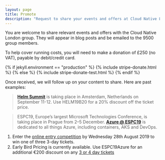 ```yaml
---
layout: page
title: Promote
description: "Request to share your events and offers at Cloud Native London."
---
```


You are welcome to share relevant events and offers with the Cloud Native London group. They will appear in blog posts and be emailed to the 9500 group members.

To help cover running costs, you will need to make a donation of £250 (no VAT), payable by debit/credit card.

<!-- Load Stripe.js on your website. -->
<script src="https://js.stripe.com/v3"></script>

{% if jekyll.environment == "production" %}
{% include stripe-donate.html %}
{% else %}
{% include stripe-donate-test.html %}
{% endif %}

Once received, we will follow up on your content to share. Here are past examples:

> [**Helm Summit**](https://events.linuxfoundation.org/events/helm-summit-2019/) is taking place in Amsterdam, Netherlands on September 11-12. Use HELM19B20 for a 20% discount off the ticket price.

> ESPC19, Europe’s largest Microsoft Technologies Conference, is taking place in Prague from 2–5 December. [**Azure @ ESPC19**](http://bit.ly/AzureESPC19) is dedicated to all things Azure, including containers, AKS and DevOps.
1. Enter the [online entry competition](http://bit.ly/AzureESPC19Comp) by Wednesday 28th August 2019 to win one of three 3-day tickets.
2. Early Bird Pricing is currently available. Use ESPC19Azure for an additional €200 discount on any [3 or 4 day tickets](http://bit.ly/ESPC19Tickets)
